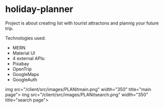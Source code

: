 # holiday-planner
Project is about creating list with tourist attractons and plannig your future trip.

Technologies used:
- MERN
- Material UI 
- 4 external APIs: 
- Pixabay
- OpenTrip
- GoogleMaps
- GoogleAuth

img src="/client/src/images/PLANitmain.png" width="350" title="main page">
img src="/client/src/images/PLANitsearch.png" width="350" title="search page">
